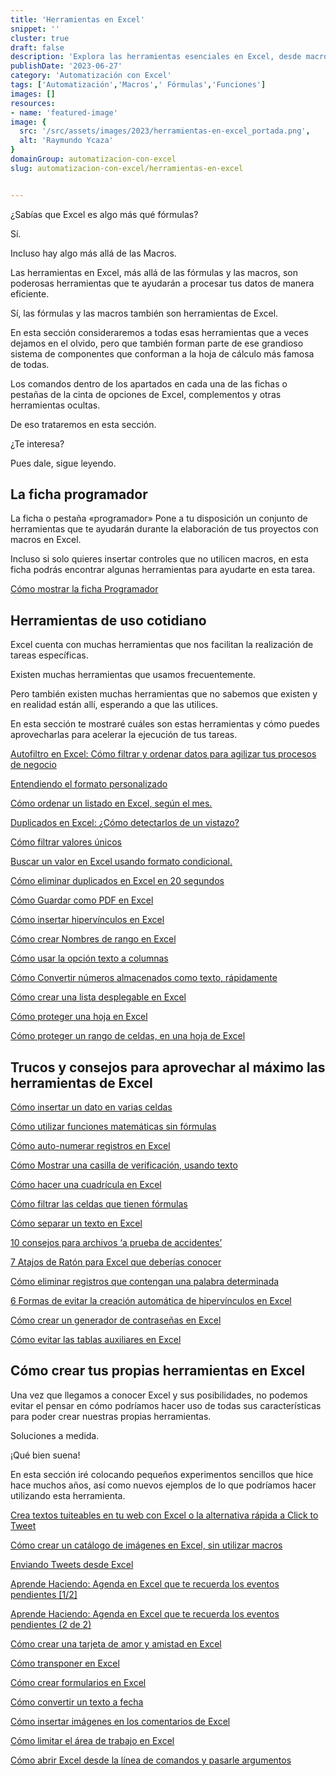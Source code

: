 ```yaml
---
title: 'Herramientas en Excel'
snippet: ''
cluster: true
draft: false 
description: 'Explora las herramientas esenciales en Excel, desde macros hasta funciones avanzadas. Optimiza tus tareas diarias con estas herramientas poderosas.'
publishDate: '2023-06-27'
category: 'Automatización con Excel'
tags: ['Automatización','Macros',' Fórmulas','Funciones']
images: []
resources: 
- name: 'featured-image'
image: {
  src: '/src/assets/images/2023/herramientas-en-excel_portada.png',
  alt: 'Raymundo Ycaza'
}
domainGroup: automatizacion-con-excel
slug: automatizacion-con-excel/herramientas-en-excel


---
```


¿Sabías que Excel es algo más qué fórmulas?

Sí.

Incluso hay algo más allá de las Macros.

Las herramientas en Excel, más allá de las fórmulas y las macros, son poderosas herramientas que te ayudarán a procesar tus datos de manera eficiente.

Sí, las fórmulas y las macros también son herramientas de Excel.

En esta sección consideraremos a todas esas herramientas que a veces dejamos en el olvido, pero que también forman parte de ese grandioso sistema de componentes que conforman a la hoja de cálculo más famosa de todas.

Los comandos dentro de los apartados en cada una de las fichas o pestañas de la cinta de opciones de Excel, complementos y otras herramientas ocultas.

De eso trataremos en esta sección.

¿Te interesa?

Pues dale, sigue leyendo.

## La ficha programador

La ficha o pestaña «programador» Pone a tu disposición un conjunto de herramientas que te ayudarán durante la elaboración de tus proyectos con macros en Excel.

Incluso si solo quieres insertar controles que no utilicen macros, en esta ficha podrás encontrar algunas herramientas para ayudarte en esta tarea.

[Cómo mostrar la ficha Programador](/blog/automatizacion-con-excel/ficha-programador/)

## Herramientas de uso cotidiano

Excel cuenta con muchas herramientas que nos facilitan la realización de tareas específicas.

Existen muchas herramientas que usamos frecuentemente.

Pero también existen muchas herramientas que no sabemos que existen y en realidad están allí, esperando a que las utilices.

En esta sección te mostraré cuáles son estas herramientas y cómo puedes aprovecharlas para acelerar la ejecución de tus tareas.

[Autofiltro en Excel: Cómo filtrar y ordenar datos para agilizar tus procesos de negocio](/blog/automatizacion-con-excel/autofiltro-en-excel/)

[Entendiendo el formato personalizado](/blog/automatizacion-con-excel/formato-personalizado/)

[Cómo ordenar un listado en Excel, según el mes.](/blog/automatizacion-con-excel/como-ordenar-un-listado-en-excel/)

[Duplicados en Excel: ¿Cómo detectarlos de un vistazo?](/blog/automatizacion-con-excel/duplicados-en-excel/)

[Cómo filtrar valores únicos](/blog/automatizacion-con-excel/filtrar-valores-unicos/)

[Buscar un valor en Excel usando formato condicional.](/blog/automatizacion-con-excel/formato-condicional/)

[Cómo eliminar duplicados en Excel en 20 segundos](/blog/automatizacion-con-excel/eliminar-duplicados-en-excel/)

[Cómo Guardar como PDF en Excel](/blog/automatizacion-con-excel/guardar-como-pdf/)

[Cómo insertar hipervínculos en Excel](/blog/automatizacion-con-excel/insertar-hipervinculos-en-excel/)

[Cómo crear Nombres de rango en Excel](/blog/automatizacion-con-excel/nombres-de-rango-en-excel/)

[Cómo usar la opción texto a columnas](/blog/automatizacion-con-excel/texto-en-columna/)

[Cómo Convertir números almacenados como texto, rápidamente](/blog/automatizacion-con-excel/numeros-almacenados-como-texto/)

[Cómo crear una lista desplegable en Excel](/blog/automatizacion-con-excel/crear-una-lista-desplegable-en-excel/)

[Cómo proteger una hoja en Excel](/blog/automatizacion-con-excel/proteger-una-hoja-en-excel/)

[Cómo proteger un rango de celdas, en una hoja de Excel](/blog/automatizacion-con-excel/proteger-un-rango-de-celdas/)

## Trucos y consejos para aprovechar al máximo las herramientas de Excel

[Cómo insertar un dato en varias celdas](/blog/automatizacion-con-excel/insertar-un-dato-en-varias-celdas/)

[Cómo utilizar funciones matemáticas sin fórmulas](/blog/automatizacion-con-excel/operaciones-matematicas/)

[Cómo auto-numerar registros en Excel](/blog/automatizacion-con-excel/auto-numerar-registros-en-excel/)

[Cómo Mostrar una casilla de verificación, usando texto](/blog/automatizacion-con-excel/casilla-de-verificacion/)

[Cómo hacer una cuadrícula en Excel](/blog/automatizacion-con-excel/como-hacer-una-cuadricula-en-excel/)

[Cómo filtrar las celdas que tienen fórmulas](/blog/automatizacion-con-excel/filtrar-celdas-con-formulas/)

[Cómo separar un texto en Excel](/blog/automatizacion-con-excel/separar-un-texto-en-excel/)

[10 consejos para archivos ‘a prueba de accidentes’](/blog/automatizacion-con-excel/accidentes-en-excel/)

[7 Atajos de Ratón para Excel que deberías conocer](/blog/automatizacion-con-excel/atajos-de-raton/)

[Cómo eliminar registros que contengan una palabra determinada](/blog/automatizacion-con-excel/eliminar-registros/)

[6 Formas de evitar la creación automática de hipervínculos en Excel](/blog/automatizacion-con-excel/creacion-automatica-de-hipervinculos/)

[Cómo crear un generador de contraseñas en Excel](/blog/automatizacion-con-excel/generador-de-contrasenas-en-excel/)

[Cómo evitar las tablas auxiliares en Excel](/blog/automatizacion-con-excel/tablas-auxiliares/)

## Cómo crear tus propias herramientas en Excel

Una vez que llegamos a conocer Excel y sus posibilidades, no podemos evitar el pensar en cómo podríamos hacer uso de todas sus características para poder crear nuestras propias herramientas.

Soluciones a medida.

¡Qué bien suena!

En esta sección iré colocando pequeños experimentos sencillos que hice hace muchos años, así como nuevos ejemplos de lo que podríamos hacer utilizando esta herramienta.

[Crea textos tuiteables en tu web con Excel o la alternativa rápida a Click to Tweet](/blog/automatizacion-con-excel/click-to-tweet/)

[Cómo crear un catálogo de imágenes en Excel, sin utilizar macros](/blog/automatizacion-con-excel/catalogo-de-imagenes-en-excel/)

[Enviando Tweets desde Excel](/blog/automatizacion-con-excel/tuits-desde-excel/)

[Aprende Haciendo: Agenda en Excel que te recuerda los eventos pendientes \[1/2\]](/blog/automatizacion-con-excel/agenda-en-excel-1-de-2/)

[Aprende Haciendo: Agenda en Excel que te recuerda los eventos pendientes (2 de 2)](/blog/automatizacion-con-excel/agenda-en-excel-2-de-2/)

[Cómo crear una tarjeta de amor y amistad en Excel](/blog/automatizacion-con-excel/dia-del-amor-y-la-amistad/)

[Cómo transponer en Excel](/blog/automatizacion-con-excel/como-transponer-en-excel/)

[Cómo crear formularios en Excel](/blog/automatizacion-con-excel/como-crear-formularios-en-excel-2010/)

[Cómo convertir un texto a fecha](/blog/automatizacion-con-excel/convertir-un-texto-a-fecha/)

[Cómo insertar imágenes en los comentarios de Excel](/blog/automatizacion-con-excel/insertar-imagenes-en-comentarios/)

[Cómo limitar el área de trabajo en Excel](/blog/automatizacion-con-excel/area-de-trabajo-en-excel/)

[Cómo abrir Excel desde la línea de comandos y pasarle argumentos](/blog/automatizacion-con-excel/abrir-excel-desde-linea-de-comandos/)